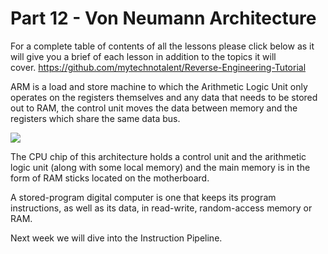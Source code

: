# Part 12 - Von Neumann Architecture

For a complete table of contents of all the lessons please click below as it will give you a brief of each lesson in addition to the topics it will cover.&nbsp;https://github.com/mytechnotalent/Reverse-Engineering-Tutorial

ARM is a load and store machine to which the Arithmetic Logic Unit only operates on the registers themselves and any data that needs to be stored out to RAM, the control unit moves the data between memory and the registers which share the same data bus.

<div class="slate-resizable-image-embed slate-image-embed__resize-full-width"><img src="https://media-exp1.licdn.com/dms/image/C4E12AQEgTLLrjFvzJg/article-inline_image-shrink_1000_1488/0/1520233777770?e=1614211200&amp;v=beta&amp;t=TRDP8K1G4oqtzKqzpveuxT6CGf9ni9684NPqhReOm84"/></div>

The CPU chip of this architecture holds a control unit and the arithmetic logic unit (along with some local memory) and the main memory is in the form of RAM sticks located on the motherboard.

A stored-program digital computer is one that keeps its program instructions, as well as its data, in read-write, random-access memory or RAM.

Next week we will dive into the Instruction Pipeline.